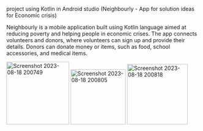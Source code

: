 
project using Kotlin in Android studio (Neighbourly - App for solution ideas for Economic crisis) 

Neighbourly is a mobile application built using Kotlin language aimed at reducing poverty and helping people in economic crises. The app connects volunteers and donors, where volunteers can sign up and provide their details. Donors can donate money or items, such as food, school accessories, and medical items. 

<img width="164" alt="Screenshot 2023-08-18 200749" src="https://github.com/druthi23/Neighbourly/assets/121189262/253c1c21-ea58-4362-ad43-977b8219cd4b">
<img width="144" alt="Screenshot 2023-08-18 200805" src="https://github.com/druthi23/Neighbourly/assets/121189262/a92f892c-148c-4c29-a9d8-d6065105e40d">

<img width="158" alt="Screenshot 2023-08-18 200818" src="https://github.com/druthi23/Neighbourly/assets/121189262/796c863d-3713-40cc-8f2e-7a255d3d9a3d">
